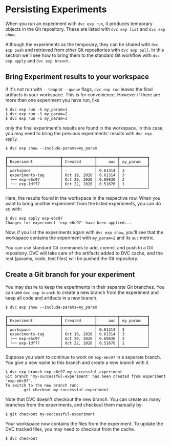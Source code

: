 # Persisting Experiments

When you run an experiment with `dvc exp run`, it produces temporary objects in
the Git repository. These are listed with `dvc exp list` and `dvc exp show`.

Although the experiments as the temporary, they can be shared with
`dvc exp push` and retrieved from other Git repositories with `dvc exp pull`. In
this section we'll see how to bring them to the standard Git workflow with
`dvc exp apply` and `dvc exp branch`.

## Bring Experiment results to your workspace

If it's not run with `--temp` or `--queue` flags, `dvc exp run` leaves the final
artifacts in your workspace. This is for convenience. However if there are more
than one experiment you have run, like

```dvc
$ dvc exp run -S my_param=1
$ dvc exp run -S my_param=2
$ dvc exp run -S my_param=3
```

only the final experiment's results are found in the workspace. In this case,
you may need to bring the previous experiments' results with `dvc exp apply`.

```dvc
$ dvc exp show --include-params=my_param
```

```dvctable
┏━━━━━━━━━━━━━━━━━━━━━━━┳━━━━━━━━━━━━━━┳━━━━━━━━━┳━━━━━━━━━━━━┓
┃ Experiment            ┃ Created      ┃     auc ┃ my_param   ┃
┡━━━━━━━━━━━━━━━━━━━━━━━╇━━━━━━━━━━━━━━╇━━━━━━━━━╇━━━━━━━━━━━━┩
│ workspace             │ -            │ 0.61314 │ 3          │
│ experiments-tag       │ Oct 19, 2020 │ 0.61314 │ 3          │
│ ├── exp-e6c97         │ Oct 20, 2020 │ 0.69830 │ 2          │
│ └── exp-1df77         │ Oct 22, 2020 │ 0.51676 │ 1          │
└───────────────────────┴──────────────┴─────────┴────────────┘
```

Here, the results found in the workspace in the respective row. When you want to
bring another experiment from the listed experiments, you can do so with:

```dvc
$ dvc exp apply exp-e6c97
Changes for experiment 'exp-e6c97' have been applied...
```

Now, if you list the experiments again with `dvc exp show`, you'll see that the
workspace contains the experiment with `my_param=2` and its `auc` metric.

You can use standard Git commands to add, commit and push to a Git repository.
DVC will take care of the artifacts added to DVC cache, and the rest (params,
code, text files) will be pushed the Git repository.

## Create a Git branch for your experiment

You may desire to keep the experiments in their separate Git branches. You can
use `dvc exp branch` to create a new branch from the experiment and keep all
code and artifacts in a new branch.

```dvc
$ dvc exp show --include-params=my_param
```

```dvctable
┏━━━━━━━━━━━━━━━━━━━━━━━┳━━━━━━━━━━━━━━┳━━━━━━━━━┳━━━━━━━━━━━━┓
┃ Experiment            ┃ Created      ┃     auc ┃ my_param   ┃
┡━━━━━━━━━━━━━━━━━━━━━━━╇━━━━━━━━━━━━━━╇━━━━━━━━━╇━━━━━━━━━━━━┩
│ workspace             │ -            │ 0.61314 │ 3          │
│ experiments-tag       │ Oct 19, 2020 │ 0.61314 │ 3          │
│ ├── exp-e6c97         │ Oct 20, 2020 │ 0.69830 │ 2          │
│ └── exp-1df77         │ Oct 22, 2020 │ 0.51676 │ 1          │
└───────────────────────┴──────────────┴─────────┴────────────┘
```

Suppose you want to continue to work on `exp-e6c97` in a separate branch. You
give a new name to this branch and create a new branch with it.

```dvc
$ dvc exp branch exp-e6c97 my-successful-experiment
Git branch 'my-successful-experiment' has been created from experiment 'exp-e6c97'.
To switch to the new branch run:
        git checkout my-successful-experiment
```

Note that DVC doesn't checkout the new branch. You can create as many branches
from the experiments, and checkout them manually by:

```dvc
$ git checkout my-successful-experiment
```

Your workspace now contains the files from the experiment. To update the DVC
tracked files, you may need to checkout from the cache.

```dvc
$ dvc checkout
```
